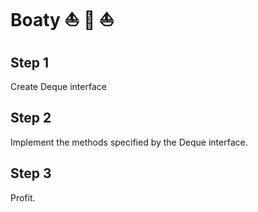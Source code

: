 # Boaty :boat: :speedboat: :sailboat:

## Step 1
Create Deque interface

## Step 2
Implement the methods specified by the Deque interface.

## Step 3
Profit.
